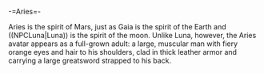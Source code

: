 -=Aries=-

Aries is the spirit of Mars, just as Gaia is the spirit of the Earth and ((NPCLuna|Luna)) is the spirit of the moon. Unlike Luna, however, the Aries avatar appears as a full-grown adult: a large, muscular man with fiery orange eyes and hair to his shoulders, clad in thick leather armor and carrying a large greatsword strapped to his back.
